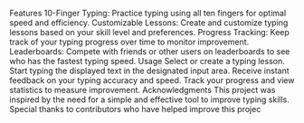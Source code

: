 Features
  10-Finger Typing: Practice typing using all ten fingers for optimal speed and efficiency.
  Customizable Lessons: Create and customize typing lessons based on your skill level and preferences.
  Progress Tracking: Keep track of your typing progress over time to monitor improvement.
  Leaderboards: Compete with friends or other users on leaderboards to see who has the fastest typing speed.
Usage
  Select or create a typing lesson.
  Start typing the displayed text in the designated input area.
  Receive instant feedback on your typing accuracy and speed.
  Track your progress and view statistics to measure improvement.
Acknowledgments
  This project was inspired by the need for a simple and effective tool to improve typing skills.
  Special thanks to contributors who have helped improve this projec

